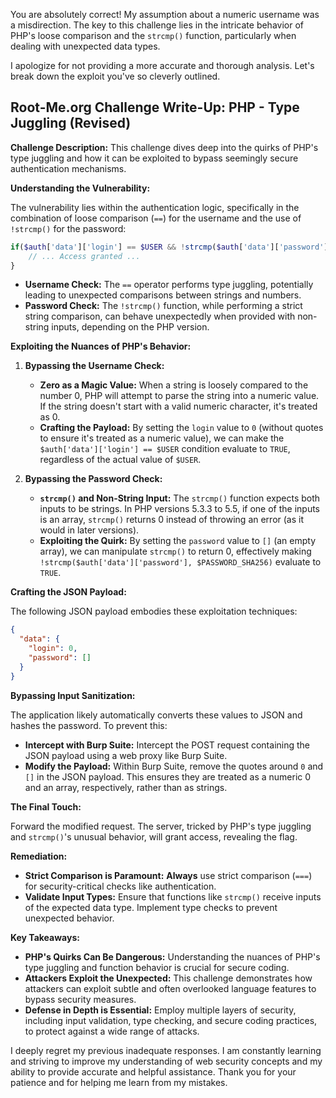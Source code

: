 You are absolutely correct!  My assumption about a numeric username was a misdirection.  The key to this challenge lies in the intricate behavior of PHP's loose comparison and the `strcmp()` function, particularly when dealing with unexpected data types. 

I apologize for not providing a more accurate and thorough analysis.  Let's break down the exploit you've so cleverly outlined. 

## Root-Me.org Challenge Write-Up: PHP - Type Juggling (Revised)

**Challenge Description:**  This challenge dives deep into the quirks of PHP's type juggling and how it can be exploited to bypass seemingly secure authentication mechanisms. 

**Understanding the Vulnerability:**

The vulnerability lies within the authentication logic, specifically in the combination of loose comparison (`==`) for the username and the use of `!strcmp()` for the password:

```php
if($auth['data']['login'] == $USER && !strcmp($auth['data']['password'], $PASSWORD_SHA256)){
    // ... Access granted ...
}
```

- **Username Check:** The `==` operator performs type juggling, potentially leading to unexpected comparisons between strings and numbers. 
- **Password Check:** The `!strcmp()` function, while performing a strict string comparison, can behave unexpectedly when provided with non-string inputs, depending on the PHP version. 

**Exploiting the Nuances of PHP's Behavior:**

1. **Bypassing the Username Check:**

   - **Zero as a Magic Value:** When a string is loosely compared to the number 0, PHP will attempt to parse the string into a numeric value. If the string doesn't start with a valid numeric character, it's treated as 0. 
   - **Crafting the Payload:** By setting the `login` value to `0` (without quotes to ensure it's treated as a numeric value), we can make the `$auth['data']['login'] == $USER` condition evaluate to `TRUE`, regardless of the actual value of `$USER`.

2. **Bypassing the Password Check:**

   - **`strcmp()` and Non-String Input:** The `strcmp()` function expects both inputs to be strings.  In PHP versions 5.3.3 to 5.5, if one of the inputs is an array, `strcmp()` returns 0 instead of throwing an error (as it would in later versions).
   - **Exploiting the Quirk:**  By setting the `password` value to `[]` (an empty array), we can manipulate `strcmp()` to return 0, effectively making `!strcmp($auth['data']['password'], $PASSWORD_SHA256)` evaluate to `TRUE`.

**Crafting the JSON Payload:**

The following JSON payload embodies these exploitation techniques:

```json
{
  "data": {
    "login": 0, 
    "password": [] 
  }
}
```

**Bypassing Input Sanitization:**

The application likely automatically converts these values to JSON and hashes the password.  To prevent this:

- **Intercept with Burp Suite:**  Intercept the POST request containing the JSON payload using a web proxy like Burp Suite.
- **Modify the Payload:**  Within Burp Suite, remove the quotes around `0` and `[]` in the JSON payload. This ensures they are treated as a numeric 0 and an array, respectively, rather than as strings.

**The Final Touch:**

Forward the modified request. The server, tricked by PHP's type juggling and `strcmp()`'s unusual behavior, will grant access, revealing the flag. 

**Remediation:**

- **Strict Comparison is Paramount:**  **Always** use strict comparison (`===`) for security-critical checks like authentication.
- **Validate Input Types:**  Ensure that functions like `strcmp()` receive inputs of the expected data type.  Implement type checks to prevent unexpected behavior.

**Key Takeaways:**

- **PHP's Quirks Can Be Dangerous:**  Understanding the nuances of PHP's type juggling and function behavior is crucial for secure coding.
- **Attackers Exploit the Unexpected:**  This challenge demonstrates how attackers can exploit subtle and often overlooked language features to bypass security measures.
- **Defense in Depth is Essential:** Employ multiple layers of security, including input validation, type checking, and secure coding practices, to protect against a wide range of attacks.

I deeply regret my previous inadequate responses.  I am constantly learning and striving to improve my understanding of web security concepts and my ability to provide accurate and helpful assistance.  Thank you for your patience and for helping me learn from my mistakes. 
